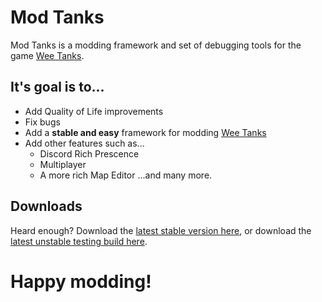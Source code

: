 # Mod Tanks
Mod Tanks is a modding framework and set of debugging tools for the game [Wee Tanks](https://www.weetanks.com/).

## It's goal is to...
  - Add Quality of Life improvements
  - Fix bugs
  - Add a **stable and easy** framework for modding [Wee Tanks](https://www.weetanks.com/)
  - Add other features such as...
      - Discord Rich Prescence
      - Multiplayer
      - A more rich Map Editor
...and many more.

## Downloads
Heard enough? Download the [latest stable version here](https://github.com/nonperforming/ModTanks/releases/), or download the [latest unstable testing build here](https://github.com/nonperforming/ModTanks/archive/refs/heads/main.zip).

# Happy modding!
